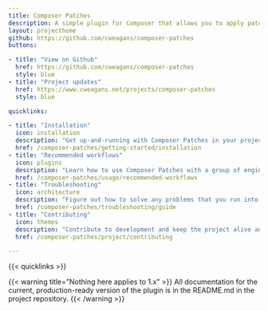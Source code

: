 ```yaml
---
title: Composer Patches
description: A simple plugin for Composer that allows you to apply patches to your dependencies.
layout: projecthome
github: https://github.com/cweagans/composer-patches
buttons:

- title: "View on Github"
  href: https://github.com/cweagans/composer-patches
  style: blue
- title: "Project updates"
  href: https://www.cweagans.net/projects/composer-patches
  style: blue

quicklinks:

- title: "Installation"
  icon: installation
  description: "Get up-and-running with Composer Patches in your project"
  href: /composer-patches/getting-started/installation
- title: "Recommended workflows"
  icon: plugins
  description: "Learn how to use Composer Patches with a group of engineers."
  href: /composer-patches/usage/recommended-workflows
- title: "Troubleshooting"
  icon: architecture
  description: "Figure out how to solve any problems that you run into."
  href: /composer-patches/troubleshooting/guide
- title: "Contributing"
  icon: themes
  description: "Contribute to development and keep the project alive and healthy."
  href: /composer-patches/project/contributing

---
```


{{< quicklinks >}}

{{< warning title="Nothing here applies to 1.x" >}}
All documentation for the current, production-ready version of the plugin is in the README.md in the project repository.
{{< /warning >}}
